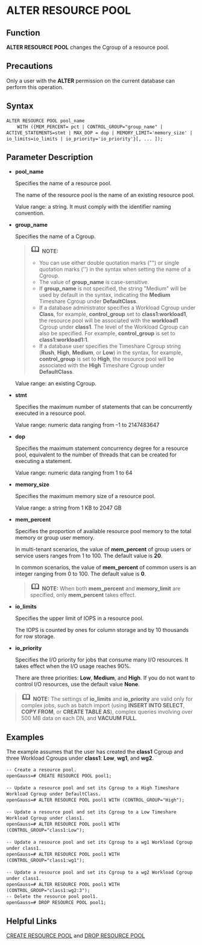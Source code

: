 # ALTER RESOURCE POOL<a name="EN-US_TOPIC_0000001148027836"></a>

## Function<a name="en-us_topic_0059778630_sad90a3a714584faa8f5b38b344e0c313"></a>

**ALTER RESOURCE POOL**  changes the Cgroup of a resource pool.

## Precautions<a name="en-us_topic_0059778630_sc6d595f2e535403c85636f0e37b66060"></a>

Only a user with the  **ALTER**  permission on the current database can perform this operation.

## Syntax<a name="en-us_topic_0059778630_s4811e37a59884a3897fa21c665e5fa52"></a>

```
ALTER RESOURCE POOL pool_name
    WITH ({MEM_PERCENT= pct | CONTROL_GROUP="group_name" | ACTIVE_STATEMENTS=stmt | MAX_DOP = dop | MEMORY_LIMIT='memory_size' | io_limits=io_limits | io_priority='io_priority'}[, ... ]);
```

## Parameter Description<a name="en-us_topic_0059778630_s744bfeb9db194d149727d961f0f4b382"></a>

-   **pool\_name**

    Specifies the name of a resource pool.

    The name of the resource pool is the name of an existing resource pool.

    Value range: a string. It must comply with the identifier naming convention.

-   **group\_name**

    Specifies the name of a Cgroup.

    >![](public_sys-resources/icon-note.gif) **NOTE:** 
    >-   You can use either double quotation marks \(""\) or single quotation marks \(''\) in the syntax when setting the name of a Cgroup.
    >-   The value of  **group\_name**  is case-sensitive.
    >-   If  **group\_name**  is not specified, the string "Medium" will be used by default in the syntax, indicating the  **Medium**  Timeshare Cgroup under  **DefaultClass**.
    >-   If a database administrator specifies a Workload Cgroup under  **Class**, for example,  **control\_group**  set to  **class1:workload1**, the resource pool will be associated with the  **workload1**  Cgroup under  **class1**. The level of the Workload Cgroup can also be specified. For example,  **control\_group**  is set to  **class1:workload1:1**.
    >-   If a database user specifies the Timeshare Cgroup string \(**Rush**,  **High**,  **Medium**, or  **Low**\) in the syntax, for example,  **control\_group**  is set to  **High**, the resource pool will be associated with the  **High**  Timeshare Cgroup under  **DefaultClass**.

    Value range: an existing Cgroup.

-   **stmt**

    Specifies the maximum number of statements that can be concurrently executed in a resource pool.

    Value range: numeric data ranging from –1 to 2147483647

-   **dop**

    Specifies the maximum statement concurrency degree for a resource pool, equivalent to the number of threads that can be created for executing a statement.

    Value range: numeric data ranging from 1 to 64

-   **memory\_size**

    Specifies the maximum memory size of a resource pool.

    Value range: a string from 1 KB to 2047 GB

-   **mem\_percent**

    Specifies the proportion of available resource pool memory to the total memory or group user memory.

    In multi-tenant scenarios, the value of  **mem\_percent**  of group users or service users ranges from 1 to 100. The default value is  **20**.

    In common scenarios, the value of  **mem\_percent**  of common users is an integer ranging from 0 to 100. The default value is  **0**.

    >![](public_sys-resources/icon-note.gif) **NOTE:** 
    >When both  **mem\_percent**  and  **memory\_limit**  are specified, only  **mem\_percent**  takes effect.

-   **io\_limits**

    Specifies the upper limit of IOPS in a resource pool.

    The IOPS is counted by ones for column storage and by 10 thousands for row storage.

-   **io\_priority**

    Specifies the I/O priority for jobs that consume many I/O resources. It takes effect when the I/O usage reaches 90%.

    There are three priorities:  **Low**,  **Medium**, and  **High**. If you do not want to control I/O resources, use the default value  **None**.


>![](public_sys-resources/icon-note.gif) **NOTE:** 
>The settings of  **io\_limits**  and  **io\_priority**  are valid only for complex jobs, such as batch import \(using  **INSERT INTO SELECT**,  **COPY FROM**, or  **CREATE TABLE AS**\), complex queries involving over 500 MB data on each DN, and  **VACUUM FULL**.

## Examples<a name="en-us_topic_0059778630_s5701ea039ae94537a49dec3cd0c173d8"></a>

The example assumes that the user has created the  **class1**  Cgroup and three Workload Cgroups under  **class1**:  **Low**,  **wg1**, and  **wg2**.

```
-- Create a resource pool.
openGauss=# CREATE RESOURCE POOL pool1;

-- Update a resource pool and set its Cgroup to a High Timeshare Workload Cgroup under DefaultClass.
openGauss=# ALTER RESOURCE POOL pool1 WITH (CONTROL_GROUP="High");

-- Update a resource pool and set its Cgroup to a Low Timeshare Workload Cgroup under class1.
openGauss=# ALTER RESOURCE POOL pool1 WITH (CONTROL_GROUP="class1:Low");

-- Update a resource pool and set its Cgroup to a wg1 Workload Cgroup under class1.
openGauss=# ALTER RESOURCE POOL pool1 WITH (CONTROL_GROUP="class1:wg1");

-- Update a resource pool and set its Cgroup to a wg2 Workload Cgroup under class1.
openGauss=# ALTER RESOURCE POOL pool1 WITH (CONTROL_GROUP="class1:wg2:3"); 
-- Delete the resource pool pool1.
openGauss=# DROP RESOURCE POOL pool1;
```

## Helpful Links<a name="en-us_topic_0059778630_seca31b0ddce240958b33b5be42b33c0c"></a>

[CREATE RESOURCE POOL](create-resource-pool.md)  and  [DROP RESOURCE POOL](drop-resource-pool.md)

